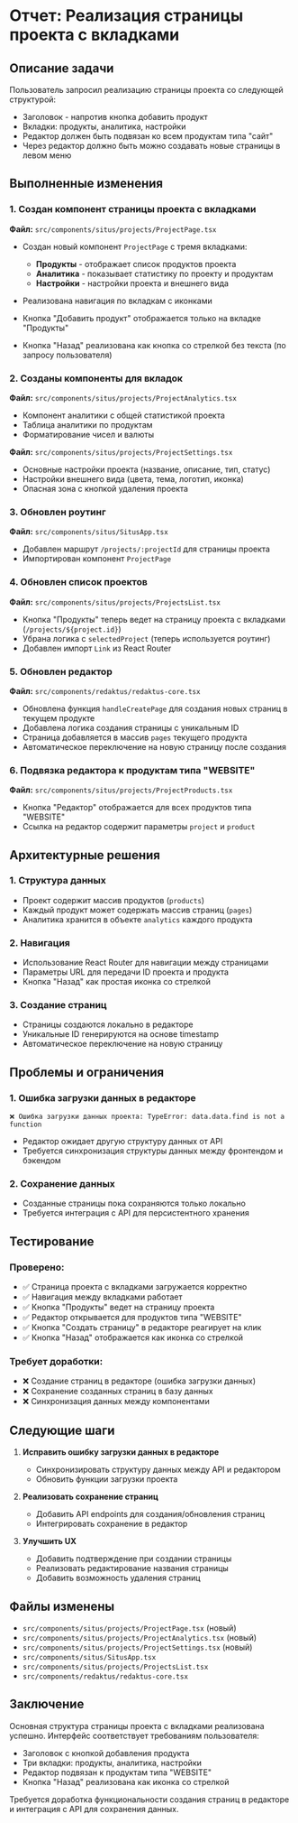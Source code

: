 # Отчет: Реализация страницы проекта с вкладками

## Описание задачи

Пользователь запросил реализацию страницы проекта со следующей структурой:
- Заголовок - напротив кнопка добавить продукт
- Вкладки: продукты, аналитика, настройки
- Редактор должен быть подвязан ко всем продуктам типа "сайт"
- Через редактор должно быть можно создавать новые страницы в левом меню

## Выполненные изменения

### 1. Создан компонент страницы проекта с вкладками

**Файл:** `src/components/situs/projects/ProjectPage.tsx`

- Создан новый компонент `ProjectPage` с тремя вкладками:
  - **Продукты** - отображает список продуктов проекта
  - **Аналитика** - показывает статистику по проекту и продуктам
  - **Настройки** - настройки проекта и внешнего вида

- Реализована навигация по вкладкам с иконками
- Кнопка "Добавить продукт" отображается только на вкладке "Продукты"
- Кнопка "Назад" реализована как кнопка со стрелкой без текста (по запросу пользователя)

### 2. Созданы компоненты для вкладок

**Файл:** `src/components/situs/projects/ProjectAnalytics.tsx`
- Компонент аналитики с общей статистикой проекта
- Таблица аналитики по продуктам
- Форматирование чисел и валюты

**Файл:** `src/components/situs/projects/ProjectSettings.tsx`
- Основные настройки проекта (название, описание, тип, статус)
- Настройки внешнего вида (цвета, тема, логотип, иконка)
- Опасная зона с кнопкой удаления проекта

### 3. Обновлен роутинг

**Файл:** `src/components/situs/SitusApp.tsx`
- Добавлен маршрут `/projects/:projectId` для страницы проекта
- Импортирован компонент `ProjectPage`

### 4. Обновлен список проектов

**Файл:** `src/components/situs/projects/ProjectsList.tsx`
- Кнопка "Продукты" теперь ведет на страницу проекта с вкладками (`/projects/${project.id}`)
- Убрана логика с `selectedProject` (теперь используется роутинг)
- Добавлен импорт `Link` из React Router

### 5. Обновлен редактор

**Файл:** `src/components/redaktus/redaktus-core.tsx`
- Обновлена функция `handleCreatePage` для создания новых страниц в текущем продукте
- Добавлена логика создания страницы с уникальным ID
- Страница добавляется в массив `pages` текущего продукта
- Автоматическое переключение на новую страницу после создания

### 6. Подвязка редактора к продуктам типа "WEBSITE"

**Файл:** `src/components/situs/projects/ProjectProducts.tsx`
- Кнопка "Редактор" отображается для всех продуктов типа "WEBSITE"
- Ссылка на редактор содержит параметры `project` и `product`

## Архитектурные решения

### 1. Структура данных
- Проект содержит массив продуктов (`products`)
- Каждый продукт может содержать массив страниц (`pages`)
- Аналитика хранится в объекте `analytics` каждого продукта

### 2. Навигация
- Использование React Router для навигации между страницами
- Параметры URL для передачи ID проекта и продукта
- Кнопка "Назад" как простая иконка со стрелкой

### 3. Создание страниц
- Страницы создаются локально в редакторе
- Уникальные ID генерируются на основе timestamp
- Автоматическое переключение на новую страницу

## Проблемы и ограничения

### 1. Ошибка загрузки данных в редакторе
```
❌ Ошибка загрузки данных проекта: TypeError: data.data.find is not a function
```
- Редактор ожидает другую структуру данных от API
- Требуется синхронизация структуры данных между фронтендом и бэкендом

### 2. Сохранение данных
- Созданные страницы пока сохраняются только локально
- Требуется интеграция с API для персистентного хранения

## Тестирование

### Проверено:
- ✅ Страница проекта с вкладками загружается корректно
- ✅ Навигация между вкладками работает
- ✅ Кнопка "Продукты" ведет на страницу проекта
- ✅ Редактор открывается для продуктов типа "WEBSITE"
- ✅ Кнопка "Создать страницу" в редакторе реагирует на клик
- ✅ Кнопка "Назад" отображается как иконка со стрелкой

### Требует доработки:
- ❌ Создание страниц в редакторе (ошибка загрузки данных)
- ❌ Сохранение созданных страниц в базу данных
- ❌ Синхронизация данных между компонентами

## Следующие шаги

1. **Исправить ошибку загрузки данных в редакторе**
   - Синхронизировать структуру данных между API и редактором
   - Обновить функции загрузки проекта

2. **Реализовать сохранение страниц**
   - Добавить API endpoints для создания/обновления страниц
   - Интегрировать сохранение в редактор

3. **Улучшить UX**
   - Добавить подтверждение при создании страницы
   - Реализовать редактирование названия страницы
   - Добавить возможность удаления страниц

## Файлы изменены

- `src/components/situs/projects/ProjectPage.tsx` (новый)
- `src/components/situs/projects/ProjectAnalytics.tsx` (новый)
- `src/components/situs/projects/ProjectSettings.tsx` (новый)
- `src/components/situs/SitusApp.tsx`
- `src/components/situs/projects/ProjectsList.tsx`
- `src/components/redaktus/redaktus-core.tsx`

## Заключение

Основная структура страницы проекта с вкладками реализована успешно. Интерфейс соответствует требованиям пользователя:
- Заголовок с кнопкой добавления продукта
- Три вкладки: продукты, аналитика, настройки
- Редактор подвязан к продуктам типа "WEBSITE"
- Кнопка "Назад" реализована как иконка со стрелкой

Требуется доработка функциональности создания страниц в редакторе и интеграция с API для сохранения данных.
